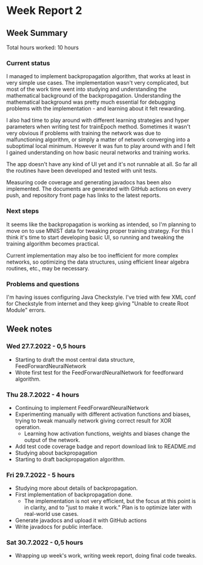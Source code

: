 # Week Report 2

## Week Summary

Total hours worked: 10 hours

### Current status

I managed to implement backpropagation algorithm, that works at least in very simple use cases. The implementation wasn't very complicated, but most of the work time went into studying and understanding the mathematical background of the backpropagation. Understanding the mathematical background was pretty much essential for debugging problems with the implementation - and learning about it felt rewarding.

I also had time to play around with different learning strategies and hyper parameters when writing test for trainEpoch method. Sometimes it wasn't very obvious if problems with training the network was due to malfunctioning algorithm, or simply a matter of network converging into a suboptimal local minimum. However it was fun to play around with and I felt I gained understanding on how basic neural networks and training works.

The app doesn't have any kind of UI yet and it's not runnable at all. So far all the routines have been developed and tested with unit tests.

Measuring code coverage and generating javadocs has been also implemented. The documents are generated with GitHub actions on every push, and repository front page has links to the latest reports.

### Next steps

It seems like the backpropagation is working as intended, so I'm planning to move on to use MNIST data for tweaking proper training strategy. For this I think it's time to start developing basic UI, so running and tweaking the training algorithm becomes practical.

Current implementation may also be too inefficient for more complex networks, so optimizing the data structures, using efficient linear algebra routines, etc., may be necessary.

### Problems and questions

I'm having issues configuring Java Checkstyle. I've tried with few XML conf for Checkstyle from internet and they keep giving "Unable to create Root Module" errors.

## Week notes

### Wed 27.7.2022 - 0,5 hours
 - Starting to draft the most central data structure, FeedForwardNeuralNetwork
 - Wrote first test for the FeedForwardNeuralNetwork for feedforward algorithm.

### Thu 28.7.2022 - 4 hours
 - Continuing to implement FeedForwardNeuralNetwork
 - Experimenting manually with different activation functions and biases, trying to tweak manually network giving correct result for XOR operation.
   - Learning how activation functions, weights and biases change the output of the network.
 - Add test code coverage badge and report download link to README.md
 - Studying about backpropagation
 - Starting to draft backpropagation algorithm.

### Fri 29.7.2022 - 5 hours
 - Studying more about details of backpropagation.
 - First implementation of backpropagation done.
   - The implementation is not very efficient, but the focus at this point is in clarity, and to "just to make it work." Plan is to optimize later with real-world use cases.
 - Generate javadocs and upload it with GitHub actions
 - Write javadocs for public interface.

### Sat 30.7.2022 - 0,5 hours
 - Wrapping up week's work, writing week report, doing final code tweaks.
